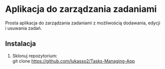 # Aplikacja do zarządzania zadaniami  

Prosta aplikacja do zarządzania zadaniami z możliwością dodawania, edycji i usuwania zadań.  

## Instalacja  

1. Sklonuj repozytorium:  
   git clone https://github.com/lukasso2/Tasks-Managing-App
